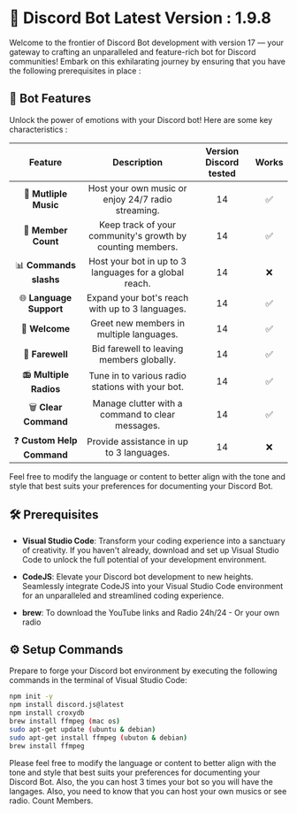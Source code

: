 # 🚀 Discord Bot Latest Version : 1.9.8

Welcome to the frontier of Discord Bot development with version 17 — your gateway to crafting an unparalleled and feature-rich bot for Discord communities! Embark on this exhilarating journey by ensuring that you have the following prerequisites in place : 

## 🚦 Bot Features

Unlock the power of emotions with your Discord bot! Here are some key characteristics :

|      Feature       |          Description           | Version Discord tested | Works |
|:------------------:|:-----------------------------:|:-------:|:----:|
| 🎵 **Mutliple Music**   | Host your own music or enjoy 24/7 radio streaming. |   14   |  ✅  |
| 👥 **Member Count**| Keep track of your community's growth by counting members. |   14   |  ✅  |
| 📊 **Commands slashs** | Host your bot in up to 3 languages for a global reach. |   14   |  ❌  |
| 🌐 **Language Support** | Expand your bot's reach with up to 3 languages. |   14   |  ✅  |
| 👋 **Welcome** | Greet new members in multiple languages. |   14   |  ✅  |
| 👋 **Farewell** | Bid farewell to leaving members globally. |   14   |  ✅  |
| 📻 **Multiple Radios** | Tune in to various radio stations with your bot. |   14   |  ✅  |
| 🗑️ **Clear Command** | Manage clutter with a command to clear messages. |   14   |  ✅  |
| ❓ **Custom Help Command** | Provide assistance in up to 3 languages. |   14   |  ❌  |


Feel free to modify the language or content to better align with the tone and style that best suits your preferences for documenting your Discord Bot.


## 🛠️ Prerequisites

- **Visual Studio Code**: Transform your coding experience into a sanctuary of creativity. If you haven't already, download and set up Visual Studio Code to unlock the full potential of your development environment.

- **CodeJS**: Elevate your Discord bot development to new heights. Seamlessly integrate CodeJS into your Visual Studio Code environment for an unparalleled and streamlined coding experience.

- **brew**: To download the YouTube links and Radio 24h/24 - Or your own radio


## ⚙️ Setup Commands

Prepare to forge your Discord bot environment by executing the following commands in the terminal of Visual Studio Code:

```bash
npm init -y
npm install discord.js@latest
npm install croxydb
brew install ffmpeg (mac os)
sudo apt-get update (ubuntu & debian)
sudo apt-get install ffmpeg (ubuton & debian)
brew install ffmpeg
```

Please feel free to modify the language or content to better align with the tone and style that best suits your preferences for documenting your Discord Bot.
Also, the you can host 3 times your bot so you will have the langages. Also, you need to know that you can host your own musics or see radio. Count Members. 
